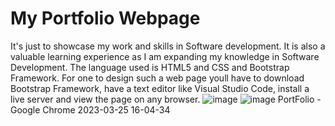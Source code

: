 # My Portfolio Webpage
It's just to showcase my work and skills in Software development. It is also a valuable learning  experience as I am expanding my knowledge in Software Development. The language used is HTML5 and CSS and Bootstrap Framework. For one to design such a web page youll have to download Bootstrap Framework, have a text editor like Visual Studio Code, install a live server and view the page on any browser.
![image](https://user-images.githubusercontent.com/94919325/227773455-f30f8472-4b0d-46d7-92ee-8ec96e573228.png)
![image](https://user-images.githubusercontent.com/94919325/227773516-b06bc74c-c44d-4ac2-82f5-be65db08d4a4.png)
PortFolio - Google Chrome 2023-03-25 16-04-34
